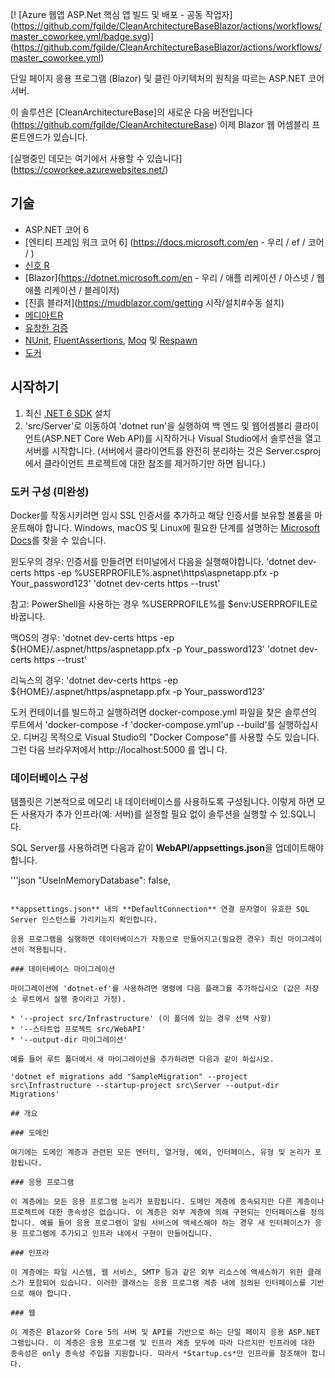 [! [Azure 웹앱 ASP.Net 핵심 앱 빌드 및 배포 - 공동 작업자] (https://github.com/fgilde/CleanArchitectureBaseBlazor/actions/workflows/master_coworkee.yml/badge.svg)] (https://github.com/fgilde/CleanArchitectureBaseBlazor/actions/workflows/master_coworkee.yml)

단일 페이지 응용 프로그램 (Blazor) 및 클린 아키텍처의 원칙을 따르는 ASP.NET 코어 서버. 
<br/>

이 솔루션은 [CleanArchitectureBase]의 새로운 다음 버전입니다(https://github.com/fgilde/CleanArchitectureBase) 
이제 Blazor 웹 어셈블리 프론트엔드가 있습니다.

[실행중인 데모는 여기에서 사용할 수 있습니다] (https://coworkee.azurewebsites.net/)

## 기술

* ASP.NET 코어 6
* [엔티티 프레임 워크 코어 6] (https://docs.microsoft.com/en - 우리 / ef / 코어 / )
* [신호 R](https://docs.microsoft.com/en-US/aspnet/signalr/개요/시작/소개-신호기)
* [Blazor](https://dotnet.microsoft.com/en - 우리 / 애플 리케이션 / 아스넷 / 웹 애플 리케이션 / 블레이저)
* [진흙 블라저](https://mudblazor.com/getting 시작/설치#수동 설치)
* [메디아트R](https://github.com/jbogard/MediatR)
* [유창한 검증](https://fluentvalidation.net/)
* [NUnit](https://nunit.org/), [FluentAssertions](https://fluentassertions.com/), [Moq](https://github.com/moq) 및 [Respawn](https://github.com/jbogard/Respawn)
* [도커](https://www.docker.com/)

## 시작하기

1. 최신 [.NET 6 SDK](https://dotnet.microsoft.com/download/dotnet/6.0) 설치
2. 'src/Server'로 이동하여 'dotnet run'을 실행하여 백 엔드 및 웹어셈블리 클라이언트(ASP.NET Core Web API)를 시작하거나 Visual Studio에서 솔루션을 열고 서버를 시작합니다.
	(서버에서 클라이언트를 완전히 분리하는 것은 Server.csproj에서 클라이언트 프로젝트에 대한 참조를 제거하기만 하면 됩니다.)

### 도커 구성 (미완성)

Docker를 작동시키려면 임시 SSL 인증서를 추가하고 해당 인증서를 보유할 볼륨을 마운트해야 합니다.
Windows, macOS 및 Linux에 필요한 단계를 설명하는 [Microsoft Docs](https://docs.microsoft.com/en-us/aspnet/core/security/docker-https?view=aspnetcore-3.1)를 찾을 수 있습니다.

윈도우의 경우:
인증서를 만들려면 터미널에서 다음을 실행해야합니다.
'dotnet dev-certs https -ep %USERPROFILE%\.aspnet\https\aspnetapp.pfx -p Your_password123'
'dotnet dev-certs https --trust'

참고: PowerShell을 사용하는 경우 %USERPROFILE%를 $env:USERPROFILE로 바꿉니다.

맥OS의 경우:
'dotnet dev-certs https -ep ${HOME}/.aspnet/https/aspnetapp.pfx -p Your_password123'
'dotnet dev-certs https --trust'

리눅스의 경우:
'dotnet dev-certs https -ep ${HOME}/.aspnet/https/aspnetapp.pfx -p Your_password123'

도커 컨테이너를 빌드하고 실행하려면 docker-compose.yml 파일을 찾은 솔루션의 루트에서 'docker-compose -f 'docker-compose.yml'up --build'를 실행하십시오.  디버깅 목적으로 Visual Studio의 "Docker Compose"를 사용할 수도 있습니다.
그런 다음 브라우저에서 http://localhost:5000 를 엽니 다.

### 데이터베이스 구성

템플릿은 기본적으로 메모리 내 데이터베이스를 사용하도록 구성됩니다. 이렇게 하면 모든 사용자가 추가 인프라(예: 서버)를 설정할 필요 없이 솔루션을 실행할 수 있.SQL니다.

SQL Server를 사용하려면 다음과 같이 **WebAPI/appsettings.json**을 업데이트해야 합니다.

'''json
  "UseInMemoryDatabase": false,
```

**appsettings.json** 내의 **DefaultConnection** 연결 문자열이 유효한 SQL Server 인스턴스를 가리키는지 확인합니다. 

응용 프로그램을 실행하면 데이터베이스가 자동으로 만들어지고(필요한 경우) 최신 마이그레이션이 적용됩니다.

### 데이터베이스 마이그레이션

마이그레이션에 'dotnet-ef'를 사용하려면 명령에 다음 플래그를 추가하십시오 (값은 저장소 루트에서 실행 중이라고 가정).

* '--project src/Infrastructure' (이 폴더에 있는 경우 선택 사항)
* '--스타트업 프로젝트 src/WebAPI'
* '--output-dir 마이그레이션'

예를 들어 루트 폴더에서 새 마이그레이션을 추가하려면 다음과 같이 하십시오.

'dotnet ef migrations add "SampleMigration" --project src\Infrastructure --startup-project src\Server --output-dir Migrations'

## 개요

### 도메인

여기에는 도메인 계층과 관련된 모든 엔터티, 열거형, 예외, 인터페이스, 유형 및 논리가 포함됩니다.

### 응용 프로그램

이 계층에는 모든 응용 프로그램 논리가 포함됩니다. 도메인 계층에 종속되지만 다른 계층이나 프로젝트에 대한 종속성은 없습니다. 이 계층은 외부 계층에 의해 구현되는 인터페이스를 정의합니다. 예를 들어 응용 프로그램이 알림 서비스에 액세스해야 하는 경우 새 인터페이스가 응용 프로그램에 추가되고 인프라 내에서 구현이 만들어집니다.

### 인프라

이 계층에는 파일 시스템, 웹 서비스, SMTP 등과 같은 외부 리소스에 액세스하기 위한 클래스가 포함되어 있습니다. 이러한 클래스는 응용 프로그램 계층 내에 정의된 인터페이스를 기반으로 해야 합니다.

### 웹

이 계층은 Blazor와 Core 5의 서버 및 API를 기반으로 하는 단일 페이지 응용 ASP.NET 그램입니다. 이 계층은 응용 프로그램 및 인프라 계층 모두에 따라 다르지만 인프라에 대한 종속성은 only 종속성 주입을 지원합니다. 따라서 *Startup.cs*만 인프라를 참조해야 합니다.

